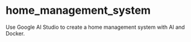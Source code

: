 # home_management_system
Use Google AI Studio to create a home management system with AI and Docker.
